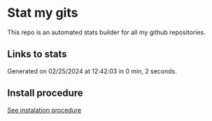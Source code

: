 # Stat my gits

This repo is an automated stats builder for all my github repositories.

## Links to stats


Generated on 02/25/2024 at 12:42:03 in 0 min, 2 seconds.

## Install procedure

[See instalation procedure](./src/install.md)
